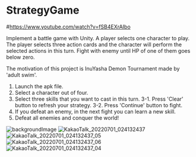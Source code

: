 # StrategyGame 
#https://www.youtube.com/watch?v=fSB4EXrAIbo

Implement a battle game with Unity. A player selects one character to play. The player selects three action cards and the character will perform the selected actions in this turn.  Fight with enemy until HP of one of them goes below zero.

The motivation of this project is InuYasha Demon Tournament made by 'adult swim'.

1. Launch the apk file.
2. Select a character out of four.
3. Select three skills that you want to cast in this turn.
  3-1. Press 'Clear' button to refresh your strategy.
  3-2. Press 'Continue' button to fight.
4. If you defeat an enemy, in the next fight you can learn a new skill.
5. Defeat all enemies and conquer the world!

![backgroundImage](https://user-images.githubusercontent.com/37010657/179453600-b215bade-dc84-4e1d-bf89-39e7a0eab967.png)
![KakaoTalk_20220701_024132437](https://user-images.githubusercontent.com/37010657/179453588-1af929c0-521a-4747-b11a-7d7a9f6910b3.jpg)
![KakaoTalk_20220701_024132437_05](https://user-images.githubusercontent.com/37010657/179453603-603442b1-6927-449d-bc38-185c1ba7c74e.jpg)
![KakaoTalk_20220701_024132437_06](https://user-images.githubusercontent.com/37010657/179453616-5210abf7-9091-43dc-8134-249250871c3b.jpg)
![KakaoTalk_20220701_024132437_04](https://user-images.githubusercontent.com/37010657/179453625-696502f8-097a-42b9-9819-c59e0a059dbd.jpg)
